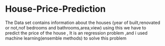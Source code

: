 # House-Price-Prediction
The Data set contains information about the houses (year of built,renovated or not,nof bedrooms and bathrooms,area,view) using this we have to predict the price of the house , It is an regression problem ,and i used machine learning(ensemble methods) to solve this problem 
